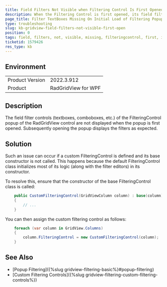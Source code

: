 ```yaml
---
title: Field Filters Not Visible when Filtering Control Is First Opened
description: When the Filtering Control is first opened, its field filters are not displayed.
page_title: Filter TextBoxes Missing On Initial Load of Filtering Popup
type: troubleshooting
slug: kb-gridview-field-filters-not-visible-first-open
position: 0
tags: field, filters, not, visible, missing, filteringcontrol, first, initial, opened, displayed, popup
ticketid: 1579426
res_type: kb
---
```


## Environment
<table>
    <tbody>
	    <tr>
	    	<td>Product Version</td>
	    	<td>2022.3.912</td>
	    </tr>
	    <tr>
	    	<td>Product</td>
	    	<td>RadGridView for WPF</td>
	    </tr>
    </tbody>
</table>

## Description

The field filter controls (textboxes, comboboxes, etc.) of the FilteringControl popup of the RadGridView control are not displayed when the popup is first opened. Subsequently opening the popup displays the filters as expected.

## Solution

Such an issue can occur if a custom FilteringControl is defined and its base constructor is not called. This happens because the default FilteringControl class initializes most of its logic (along with the filter editors) in its constructor.

To resolve this, ensure that the constructor of the base FilteringControl class is called:


```C#
	public CustomFilteringControl(GridViewColumn column) : base(column)
	{
		// ...
	}
```

You can then assign the custom filtering control as follows:


```C#
	foreach (var column in GridView.Columns)
	{
		column.FilteringControl = new CustomFilteringControl(column);
	}
```

## See Also
* [Popup Filtering]({%slug gridview-filtering-basic%}#popup-filtering)
* [Custom Filtering Controls]({%slug gridview-filtering-custom-filtering-controls%})
